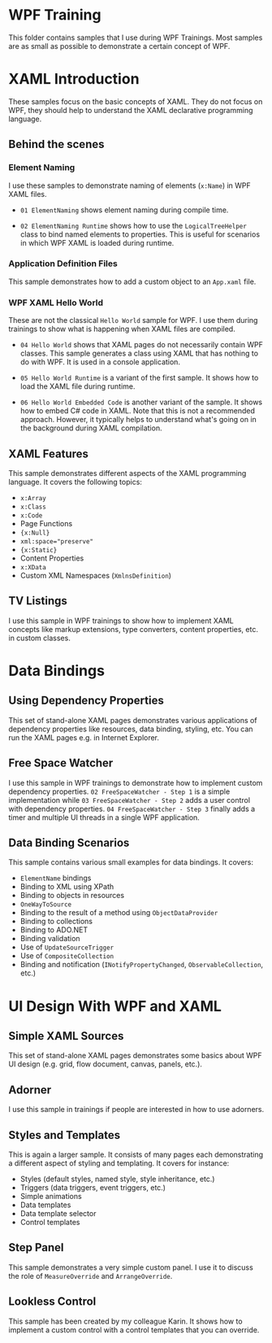# WPF Training

This folder contains samples that I use during WPF Trainings. Most samples are 
as small as possible to demonstrate a certain concept of WPF.

# XAML Introduction

These samples focus on the basic concepts of XAML. They do not focus on WPF, they
should help to understand the XAML declarative programming language.

## Behind the scenes

### Element Naming

I use these samples to demonstrate naming of elements (`x:Name`) in WPF XAML
files.

* `01 ElementNaming` shows element naming during compile time.

* `02 ElementNaming Runtime` shows how to use the `LogicalTreeHelper` class to bind
named elements to properties. This is useful for scenarios in which WPF XAML is 
loaded during runtime.

### Application Definition Files

This sample demonstrates how to add a custom object to an `App.xaml` file.

### WPF XAML Hello World

These are not the classical `Hello World` sample for WPF. I use them during trainings
to show what is happening when XAML files are compiled.

* `04 Hello World` shows that XAML pages do not necessarily contain WPF classes. This
sample generates a class using XAML that has nothing to do with WPF. It is used in a
console application.

* `05 Hello World Runtime` is a variant of the first sample. It shows how to load
the XAML file during runtime.

* `06 Hello World Embedded Code` is another variant of the sample. It shows how to
embed C# code in XAML. Note that this is not a recommended approach. However, it 
typically helps to understand what's going on in the background during XAML compilation.

## XAML Features

This sample demonstrates different aspects of the XAML programming language. It covers the
following topics:

* `x:Array`
* `x:Class`
* `x:Code`
* Page Functions
* `{x:Null}`
* `xml:space="preserve"`
* `{x:Static}`
* Content Properties
* `x:XData`
* Custom XML Namespaces (`XmlnsDefinition`)

## TV Listings

I use this sample in WPF trainings to show how to implement XAML concepts like markup
extensions, type converters, content properties, etc. in custom classes.

# Data Bindings

## Using Dependency Properties

This set of stand-alone XAML pages demonstrates various applications of dependency
properties like resources, data binding, styling, etc. You can run the XAML pages
e.g. in Internet Explorer.

## Free Space Watcher

I use this sample in WPF trainings to demonstrate how to implement custom dependency
properties. `02 FreeSpaceWatcher - Step 1` is a simple implementation while 
`03 FreeSpaceWatcher - Step 2` adds a user control with dependency properties.
`04 FreeSpaceWatcher - Step 3` finally adds a timer and multiple UI threads in a 
single WPF application.

## Data Binding Scenarios

This sample contains various small examples for data bindings. It covers:

* `ElementName` bindings
* Binding to XML using XPath
* Binding to objects in resources
* `OneWayToSource`
* Binding to the result of a method using `ObjectDataProvider`
* Binding to collections
* Binding to ADO.NET
* Binding validation
* Use of `UpdateSourceTrigger`
* Use of `CompositeCollection`
* Binding and notification (`INotifyPropertyChanged`, `ObservableCollection`, etc.)

# UI Design With WPF and XAML

## Simple XAML Sources

This set of stand-alone XAML pages demonstrates some basics about WPF UI design
(e.g. grid, flow document, canvas, panels, etc.).

## Adorner

I use this sample in trainings if people are interested in how to use adorners.

## Styles and Templates

This is again a larger sample. It consists of many pages each demonstrating a different
aspect of styling and templating. It covers for instance:

* Styles (default styles, named style, style inheritance, etc.)
* Triggers (data triggers, event triggers, etc.)
* Simple animations
* Data templates
* Data template selector
* Control templates

## Step Panel

This sample demonstrates a very simple custom panel. I use it to discuss the role of
`MeasureOverride` and `ArrangeOverride`.

## Lookless Control

This sample has been created by my colleague Karin. It shows how to implement a custom
control with a control templates that you can override.



